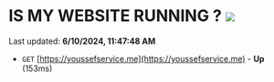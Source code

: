 # IS MY WEBSITE RUNNING ? [![](https://img.shields.io/static/v1?label=Sponsor&message=%E2%9D%A4&logo=GitHub&color=%23fe8e86)](https://github.com/sponsors/Youssef-Lehmam)

Last updated: **6/10/2024, 11:47:48 AM**

- `GET` [https://youssefservice.me](https://youssefservice.me) - **Up** (153ms)
